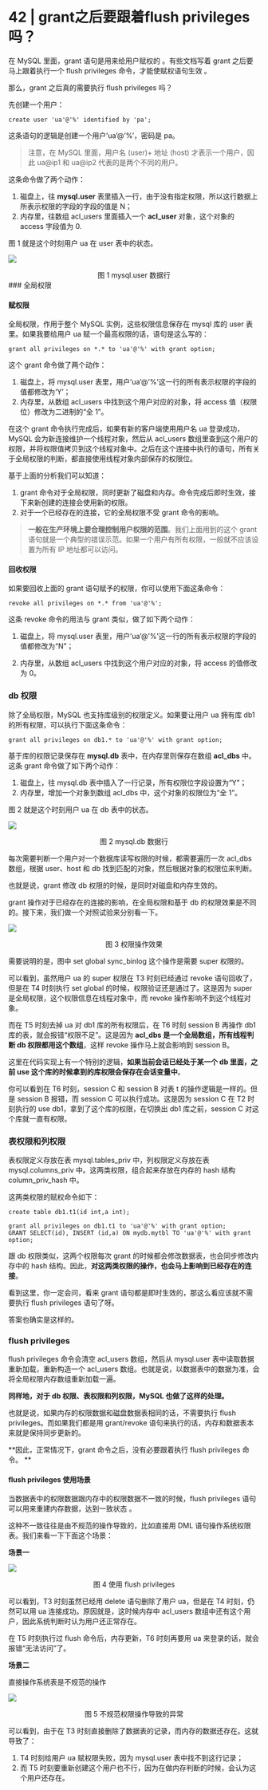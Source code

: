 # 42 | grant之后要跟着flush privileges吗？

在 MySQL 里面，grant 语句是用来给用户赋权的 。有些文档写着 grant 之后要马上跟着执行一个 flush privileges 命令，才能使赋权语句生效 。

那么，grant 之后真的需要执行 flush privileges 吗？ 

先创建一个用户：

```mysql
create user 'ua'@'%' identified by 'pa';
```

这条语句的逻辑是创建一个用户’ua’@’%’，密码是 pa。

> 注意，在 MySQL 里面，用户名 (user)+ 地址 (host) 才表示一个用户，因此 ua@ip1 和 ua@ip2 代表的是两个不同的用户。

这条命令做了两个动作：

1. 磁盘上，往 **mysql.user** 表里插入一行，由于没有指定权限，所以这行数据上所表示权限的字段的字段的值是 N；
2. 内存里，往数组 acl_users 里面插入一个 **acl_user** 对象，这个对象的 access 字段值为 0.

 图 1 就是这个时刻用户 ua 在 user 表中的状态。 

![](https://raw.githubusercontent.com/dddygin/image-storage/main/blog/image/database/mysql/mysql45/mysql45-42-01.png)

<center> 图 1 mysql.user 数据行 </center>
### 全局权限

#### 赋权限

全局权限，作用于整个 MySQL 实例，这些权限信息保存在 mysql 库的 user 表里。如果我要给用户 ua 赋一个最高权限的话，语句是这么写的： 

```mysql
grant all privileges on *.* to 'ua'@'%' with grant option;
```

这个 grant 命令做了两个动作： 

1.  磁盘上，将 mysql.user 表里，用户’ua’@’%'这一行的所有表示权限的字段的值都修改为‘Y’； 
2.  内存里，从数组 acl_users 中找到这个用户对应的对象，将 access 值（权限位）修改为二进制的“全 1”。 

在这个 grant 命令执行完成后，如果有新的客户端使用用户名 ua 登录成功，MySQL 会为新连接维护一个线程对象，然后从 acl_users 数组里查到这个用户的权限，并将权限值拷贝到这个线程对象中。之后在这个连接中执行的语句，所有关于全局权限的判断，都直接使用线程对象内部保存的权限位。

 基于上面的分析我们可以知道： 

1. grant 命令对于全局权限，同时更新了磁盘和内存。命令完成后即时生效，接下来新创建的连接会使用新的权限。 
2.  对于一个已经存在的连接，它的全局权限不受 grant 命令的影响。 

> **一般在生产环境上要合理控制用户权限的范围**。我们上面用到的这个 grant 语句就是一个典型的错误示范。如果一个用户有所有权限，一般就不应该设置为所有 IP 地址都可以访问。 

#### 回收权限

如果要回收上面的 grant 语句赋予的权限，你可以使用下面这条命令： 

```mysql
revoke all privileges on *.* from 'ua'@'%';
```

这条 revoke 命令的用法与 grant 类似，做了如下两个动作： 

1. 磁盘上，将 mysql.user 表里，用户’ua’@’%'这一行的所有表示权限的字段的值都修改为“N”； 

2. 内存里，从数组 acl_users 中找到这个用户对应的对象，将 access 的值修改为 0。

###  db 权限 

除了全局权限，MySQL 也支持库级别的权限定义。如果要让用户 ua 拥有库 db1 的所有权限，可以执行下面这条命令： 

```msyql
grant all privileges on db1.* to 'ua'@'%' with grant option;
```

基于库的权限记录保存在 **mysql.db** 表中，在内存里则保存在数组 **acl_dbs** 中。这条 grant 命令做了如下两个动作： 

1. 磁盘上，往 mysql.db 表中插入了一行记录，所有权限位字段设置为“Y”； 
2. 内存里，增加一个对象到数组 acl_dbs 中，这个对象的权限位为“全 1”。 

 图 2 就是这个时刻用户 ua 在 db 表中的状态。 

![](https://raw.githubusercontent.com/dddygin/image-storage/main/blog/image/database/mysql/mysql45/mysql45-42-02.png)

<center> 图 2 mysql.db 数据行 </center>

每次需要判断一个用户对一个数据库读写权限的时候，都需要遍历一次 acl_dbs 数组，根据 user、host 和 db 找到匹配的对象，然后根据对象的权限位来判断。

也就是说，grant 修改 db 权限的时候，是同时对磁盘和内存生效的。

grant 操作对于已经存在的连接的影响，在全局权限和基于 db 的权限效果是不同的。接下来，我们做一个对照试验来分别看一下。 

![](https://raw.githubusercontent.com/dddygin/image-storage/main/blog/image/database/mysql/mysql45/mysql45-42-03.png)

<center> 图 3 权限操作效果 </center>

需要说明的是，图中 set global sync_binlog 这个操作是需要 super 权限的。 

可以看到，虽然用户 ua 的 super 权限在 T3 时刻已经通过 revoke 语句回收了，但是在 T4 时刻执行 set global 的时候，权限验证还是通过了。这是因为 super 是全局权限，这个权限信息在线程对象中，而 revoke 操作影响不到这个线程对象。 

 而在 T5 时刻去掉 ua 对 db1 库的所有权限后，在 T6 时刻 session B 再操作 db1 库的表，就会报错“权限不足”。这是因为 **acl_dbs 是一个全局数组，所有线程判断 db 权限都用这个数组**，这样 revoke 操作马上就会影响到 session B。 

这里在代码实现上有一个特别的逻辑，**如果当前会话已经处于某一个 db 里面，之前 use 这个库的时候拿到的库权限会保存在会话变量中**。

你可以看到在 T6 时刻，session C 和 session B 对表 t 的操作逻辑是一样的。但是 session B 报错，而 session C 可以执行成功。这是因为 session C 在 T2 时刻执行的 use db1，拿到了这个库的权限，在切换出 db1 库之前，session C 对这个库就一直有权限。 

### 表权限和列权限 

表权限定义存放在表 mysql.tables_priv 中，列权限定义存放在表 mysql.columns_priv 中。这两类权限，组合起来存放在内存的 hash 结构 column_priv_hash 中。 

这两类权限的赋权命令如下： 

```mysql
create table db1.t1(id int,a int);

grant all privileges on db1.t1 to 'ua'@'%' with grant option;
GRANT SELECT(id), INSERT (id,a) ON mydb.mytbl TO 'ua'@'%' with grant option;
```

跟 db 权限类似，这两个权限每次 grant 的时候都会修改数据表，也会同步修改内存中的 hash 结构。因此，**对这两类权限的操作，也会马上影响到已经存在的连接**。

看到这里，你一定会问，看来 grant 语句都是即时生效的，那这么看应该就不需要执行 flush privileges 语句了呀。 

答案也确实是这样的。

###  flush privileges 

flush privileges 命令会清空 acl_users 数组，然后从 mysql.user 表中读取数据重新加载，重新构造一个 acl_users 数组。也就是说，以数据表中的数据为准，会将全局权限内存数组重新加载一遍。 

**同样地，对于 db 权限、表权限和列权限，MySQL 也做了这样的处理。**

也就是说，如果内存的权限数据和磁盘数据表相同的话，不需要执行 flush privileges。而如果我们都是用 grant/revoke 语句来执行的话，内存和数据表本来就是保持同步更新的。

**因此，正常情况下，grant 命令之后，没有必要跟着执行 flush privileges 命令。 **

####  flush privileges 使用场景 

当数据表中的权限数据跟内存中的权限数据不一致的时候，flush privileges 语句可以用来重建内存数据，达到一致状态 。

这种不一致往往是由不规范的操作导致的，比如直接用 DML 语句操作系统权限表。我们来看一下下面这个场景：

**场景一**

![](https://raw.githubusercontent.com/dddygin/image-storage/main/blog/image/database/mysql/mysql45/mysql45-42-04.png)

<center> 图 4 使用 flush privileges </center>

可以看到，T3 时刻虽然已经用 delete 语句删除了用户 ua，但是在 T4 时刻，仍然可以用 ua 连接成功。原因就是，这时候内存中 acl_users 数组中还有这个用户，因此系统判断时认为用户还正常存在。 

在 T5 时刻执行过 flush 命令后，内存更新，T6 时刻再要用 ua 来登录的话，就会报错“无法访问”了。 

**场景二**

直接操作系统表是不规范的操作 

![](https://raw.githubusercontent.com/dddygin/image-storage/main/blog/image/database/mysql/mysql45/mysql45-42-05.png)

<center> 图 5 不规范权限操作导致的异常 </center>

可以看到，由于在 T3 时刻直接删除了数据表的记录，而内存的数据还存在。这就导致了： 

1.  T4 时刻给用户 ua 赋权限失败，因为 mysql.user 表中找不到这行记录； 
2.  而 T5 时刻要重新创建这个用户也不行，因为在做内存判断的时候，会认为这个用户还存在。 
